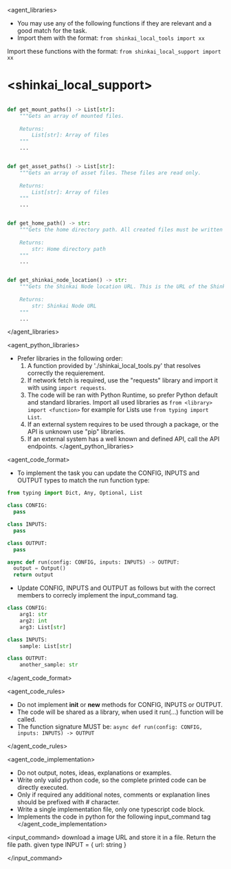
<agent_libraries>
  * You may use any of the following functions if they are relevant and a good match for the task.
  * Import them with the format: `from shinkai_local_tools import xx`
  
  Import these functions with the format: `from shinkai_local_support import xx`                  
# <shinkai_local_support>
```python

def get_mount_paths() -> List[str]:
    """Gets an array of mounted files.
    
    Returns:
        List[str]: Array of files
    """
    ...


def get_asset_paths() -> List[str]:
    """Gets an array of asset files. These files are read only.
    
    Returns:
        List[str]: Array of files
    """
    ...


def get_home_path() -> str:
    """Gets the home directory path. All created files must be written to this directory.
    
    Returns:
        str: Home directory path
    """
    ...


def get_shinkai_node_location() -> str:
    """Gets the Shinkai Node location URL. This is the URL of the Shinkai Node server.
    
    Returns:
        str: Shinkai Node URL
    """
    ...


```

</agent_libraries>

<agent_python_libraries>
* Prefer libraries in the following order:
  1. A function provided by './shinkai_local_tools.py' that resolves correctly the requierement.
  2. If network fetch is required, use the "requests" library and import it with using `import requests`.
  3. The code will be ran with Python Runtime, so prefer Python default and standard libraries. Import all used libraries as `from <library> import <function>` for example for Lists use `from typing import List`.
  4. If an external system requires to be used through a package, or the API is unknown use "pip" libraries.
  5. If an external system has a well known and defined API, call the API endpoints.
</agent_python_libraries>

<agent_code_format>
  * To implement the task you can update the CONFIG, INPUTS and OUTPUT types to match the run function type:
  ```python
from typing import Dict, Any, Optional, List

class CONFIG:
    pass

class INPUTS:
    pass

class OUTPUT:
    pass

async def run(config: CONFIG, inputs: INPUTS) -> OUTPUT:
    output = Output()
    return output
  ```
  * Update CONFIG, INPUTS and OUTPUT as follows but with the correct members to correcly implement the input_command tag.
```python
class CONFIG:
    arg1: str
    arg2: int
    arg3: List[str]

class INPUTS:
    sample: List[str]

class OUTPUT:
    another_sample: str
```

</agent_code_format>

<agent_code_rules>
  * Do not implement __init__ or __new__ methods for CONFIG, INPUTS or OUTPUT.
  * The code will be shared as a library, when used it run(...) function will be called.
  * The function signature MUST be: `async def run(config: CONFIG, inputs: INPUTS) -> OUTPUT`
  
</agent_code_rules>

<agent_code_implementation>
  * Do not output, notes, ideas, explanations or examples.
  * Write only valid python code, so the complete printed code can be directly executed.
  * Only if required any additional notes, comments or explanation lines should be prefixed with # character.
  * Write a single implementation file, only one typescript code block.
  * Implements the code in python for the following input_command tag
</agent_code_implementation>

<input_command>
download a image URL and store it in a file. Return the file path. given type INPUT = { url: string }


</input_command>

